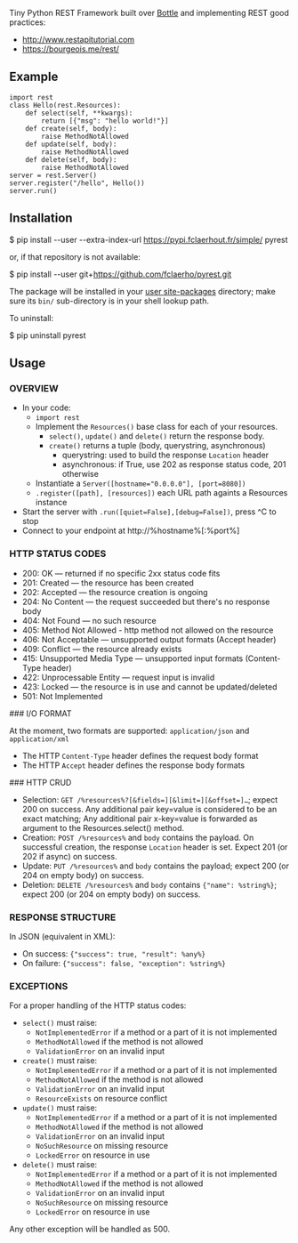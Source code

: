 
Tiny Python REST Framework built over [Bottle](http://bottlepy.org/docs/dev/index.html) and implementing REST good practices:
  * http://www.restapitutorial.com
  * https://bourgeois.me/rest/


Example
-------

	import rest
	class Hello(rest.Resources):
		def select(self, **kwargs):
			return [{"msg": "hello world!"}]
		def create(self, body):
			raise MethodNotAllowed
		def update(self, body):
			raise MethodNotAllowed
		def delete(self, body):
			raise MethodNotAllowed
	server = rest.Server()
	server.register("/hello", Hello())
	server.run()


Installation
------------

  $ pip install --user --extra-index-url https://pypi.fclaerhout.fr/simple/ pyrest

or, if that repository is not available:

  $ pip install --user git+https://github.com/fclaerho/pyrest.git

The package will be installed in your [user site-packages](https://www.python.org/dev/peps/pep-0370/#specification) directory; make sure its `bin/` sub-directory is in your shell lookup path.

To uninstall:

  $ pip uninstall pyrest


Usage
-----

### OVERVIEW

  * In your code:
    * `import rest`
    * Implement the `Resources()` base class for each of your resources.
      * `select()`, `update()` and `delete()` return the response body.
      * `create()` returns a tuple (body, querystring, asynchronous)
        * querystring: used to build the response `Location` header
        * asynchronous: if True, use 202 as response status code, 201 otherwise
    * Instantiate a `Server([hostname="0.0.0.0"], [port=8080])`
    * `.register([path], [resources])` each URL path againts a Resources instance
  * Start the server with `.run([quiet=False],[debug=False])`, press ^C to stop
  * Connect to your endpoint at http://%hostname%[:%port%]

### HTTP STATUS CODES

  * 200: OK — returned if no specific 2xx status code fits
  * 201: Created — the resource has been created
  * 202: Accepted — the resource creation is ongoing
  * 204: No Content — the request succeeded but there's no response body
  * 404: Not Found — no such resource
  * 405: Method Not Allowed - http method not allowed on the resource
  * 406: Not Acceptable — unsupported output formats (Accept header)
  * 409: Conflict — the resource already exists
  * 415: Unsupported Media Type — unsupported input formats (Content-Type header)
  * 422: Unprocessable Entity — request input is invalid
  * 423: Locked — the resource is in use and cannot be updated/deleted
  * 501: Not Implemented

### I/O FORMAT

At the moment, two formats are supported: `application/json` and `application/xml`
  * The HTTP `Content-Type` header defines the request body format
  * The HTTP `Accept` header defines the response body formats

### HTTP CRUD

  * Selection: `GET /%resources%?[&fields=][&limit=][&offset=]…`;
    expect 200 on success.
    Any additional pair key=value is considered to be an exact matching;
    Any additional pair x-key=value is forwarded as argument to the Resources.select() method.
  * Creation:
    `POST /%resources%` and `body` contains the payload.
    On successful creation, the response `Location` header is set.
    Expect 201 (or 202 if async) on success.
  * Update: `PUT /%resources%` and `body` contains the payload;
    expect 200 (or 204 on empty body) on success.
  * Deletion: `DELETE /%resources%` and `body` contains `{"name": %string%}`;
    expect 200 (or 204 on empty body) on success.

### RESPONSE STRUCTURE

In JSON (equivalent in XML):
  * On success: `{"success": true, "result": %any%}`
  * On failure: `{"success": false, "exception": %string%}`

### EXCEPTIONS

For a proper handling of the HTTP status codes:

  * `select()` must raise:
    * `NotImplementedError` if a method or a part of it is not implemented
    * `MethodNotAllowed` if the method is not allowed
    * `ValidationError` on an invalid input
  * `create()` must raise:
    * `NotImplementedError` if a method or a part of it is not implemented
    * `MethodNotAllowed` if the method is not allowed
    * `ValidationError` on an invalid input
    * `ResourceExists` on resource conflict
  * `update()` must raise:
    * `NotImplementedError` if a method or a part of it is not implemented
    * `MethodNotAllowed` if the method is not allowed
    * `ValidationError` on an invalid input
    * `NoSuchResource` on missing resource
    * `LockedError` on resource in use
  * `delete()` must raise:
    * `NotImplementedError` if a method or a part of it is not implemented
    * `MethodNotAllowed` if the method is not allowed
    * `ValidationError` on an invalid input
    * `NoSuchResource` on missing resource
    * `LockedError` on resource in use

Any other exception will be handled as 500.
